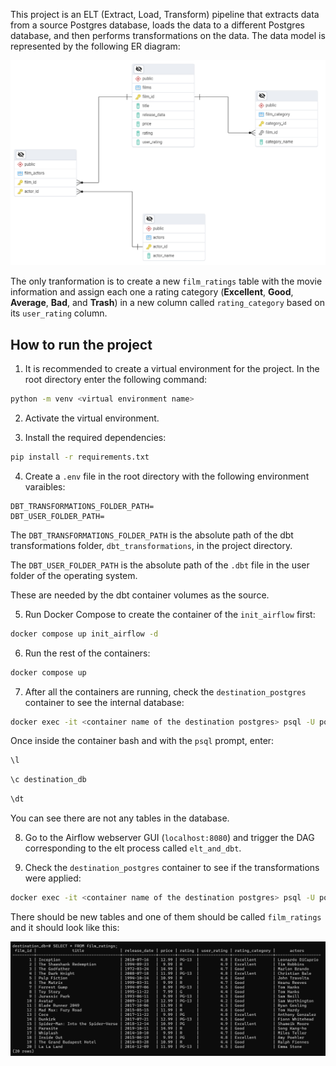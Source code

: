 This project is an ELT (Extract, Load, Transform) pipeline that extracts data from a source Postgres database, loads the data to a different Postgres database, and then performs transformations on the data. The data model is represented by the following ER diagram:

![ER Diagram](./er_diagram.png)

The only tranformation is to create a new `film_ratings` table with the movie information and assign each one a rating category (**Excellent**, **Good**, **Average**, **Bad**, and **Trash**) in a new column called `rating_category` based on its `user_rating` column.

## How to run the project
1. It is recommended to create a virtual environment for the project. In the root directory enter the following command:

```bash
python -m venv <virtual environment name>
```

2. Activate the virtual environment.

3. Install the required dependencies:

```bash
pip install -r requirements.txt
```

4. Create a `.env` file in the root directory with the following environment varaibles:

```
DBT_TRANSFORMATIONS_FOLDER_PATH=
DBT_USER_FOLDER_PATH=
```

The `DBT_TRANSFORMATIONS_FOLDER_PATH` is the absolute path of the dbt transformations folder, `dbt_transformations`, in the project directory.

The `DBT_USER_FOLDER_PATH` is the absolute path of the `.dbt` file in the user folder of the operating system.

These are needed by the dbt container volumes as the source.

5. Run Docker Compose to create the container of the `init_airflow` first:

```bash
docker compose up init_airflow -d
```

6. Run the rest of the containers:

```bash
docker compose up
```

7. After all the containers are running, check the `destination_postgres` container to see the internal database:

```bash
docker exec -it <container name of the destination postgres> psql -U postgres
```

Once inside the container bash and with the `psql` prompt, enter:

```bash
\l
```

```bash
\c destination_db
```

```bash
\dt
```

You can see there are not any tables in the database.

8. Go to the Airflow webserver GUI (`localhost:8080`) and trigger the DAG corresponding to the elt process called `elt_and_dbt`.

9. Check the `destination_postgres` container to see if the transformations were applied:

```bash
docker exec -it <container name of the destination postgres> psql -U postgres
```

There should be new tables and one of them should be called `film_ratings` and it should look like this:

![New Table](dbt_transformations_applied.png)
